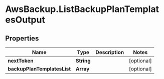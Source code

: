 # AwsBackup.ListBackupPlanTemplatesOutput

## Properties

Name | Type | Description | Notes
------------ | ------------- | ------------- | -------------
**nextToken** | **String** |  | [optional] 
**backupPlanTemplatesList** | **Array** |  | [optional] 


